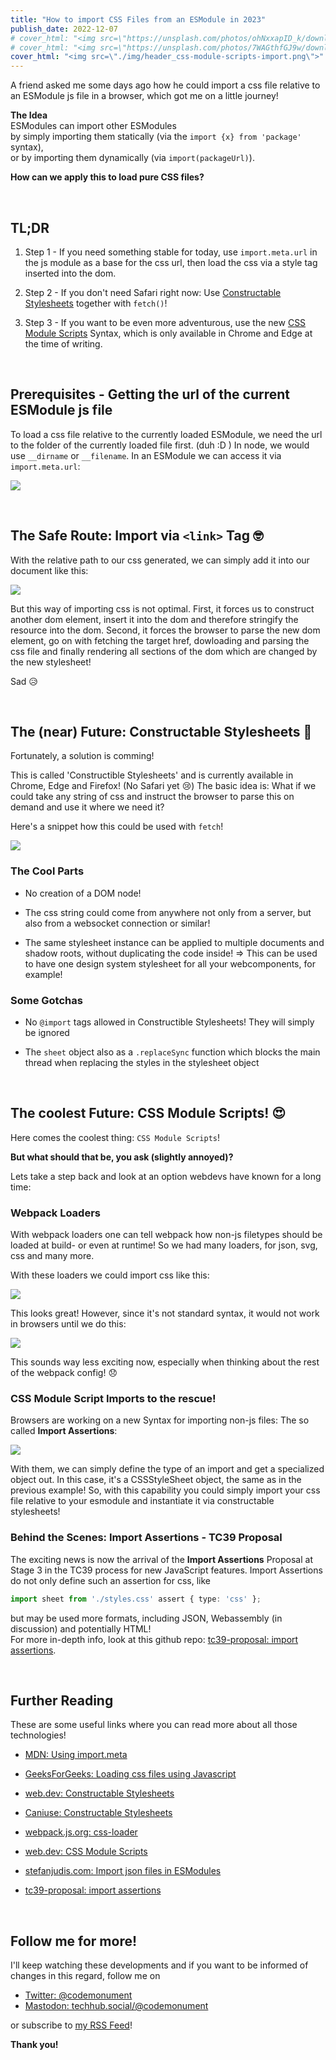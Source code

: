 ```yaml
---
title: "How to import CSS Files from an ESModule in 2023"
publish_date: 2022-12-07
# cover_html: "<img src=\"https://unsplash.com/photos/ohNxxapID_k/download?ixid=MnwxMjA3fDB8MXxzZWFyY2h8NXx8bGVtb258ZW58MHx8fHwxNjY2Nzk4Nzc3&force=true&w=1920\">"
# cover_html: "<img src=\"https://unsplash.com/photos/7WAGthfGJ9w/download?ixid=MnwxMjA3fDB8MXxzZWFyY2h8NHx8bGVtb258ZW58MHx8fHwxNjY2ODA0MTgz&force=true&w=1920\">"
cover_html: "<img src=\"./img/header_css-module-scripts-import.png\">"
---
```


A friend asked me some days ago how he could import a css file relative to an ESModule js file in a browser, which got me on a little journey!  

**The Idea**  
ESModules can import other ESModules  
by simply importing them statically (via the `import {x} from 'package'` syntax),  
or by importing them dynamically (via `import(packageUrl)`).  

**How can we apply this to load pure CSS files?** 

&nbsp;  
## TL;DR 

1. Step 1 - If you need something stable for today, use `import.meta.url` in the js module as a base for the css url, then load the css via a style tag inserted into the dom. 

2. Step 2 - If you don't need Safari right now: Use [Constructable Stylesheets](https://web.dev/constructable-stylesheets/) together with `fetch()`! 
   
3. Step 3 - If you want to be even more adventurous, use the new [CSS Module Scripts](https://web.dev/css-module-scripts/#using-css-module-scripts) Syntax, which is only available in Chrome and Edge at the time of writing.

&nbsp;  
## Prerequisites - Getting the url of the current ESModule js file 

To load a css file relative to the currently loaded ESModule, we need the url to the folder of the currently loaded file first. (duh :D )
In node, we would use `__dirname` or `__filename`. 
In an ESModule we can access it via `import.meta.url`:

![](./img/code_relative-asset-urls-from-esmodule.png)

&nbsp;  
## The Safe Route: Import via `<link>` Tag 🤓

With the relative path to our css generated, we can simply add it into our document like this: 

![](./img/code_importing-css-via-link-tag.png)

But this way of importing css is not optimal. 
First, it forces us to construct another dom element, 
insert it into the dom and therefore stringify the resource into the dom. 
Second, it forces the browser to parse the new dom element, go on with fetching the target href, 
dowloading and parsing the css file and finally rendering all sections of the dom which are changed by the new stylesheet!

Sad 😥

&nbsp;  
## The (near) Future: Constructable Stylesheets 🤩
Fortunately, a solution is comming! 

This is called 'Constructible Stylesheets' and is currently available in Chrome, Edge and Firefox! (No Safari yet 😢)
The basic idea is: What if we could take any string of css and instruct the browser to parse this on demand and use it where we need it? 

Here's a snippet how this could be used with `fetch`!

![](./img/code_constructible-stylesheet-with-fetch.png)

### The Cool Parts
- No creation of a DOM node! 
  
- The css string could come from anywhere not only from a server, but also from a websocket connection or similar! 
  
- The same stylesheet instance can be applied to multiple documents and shadow roots, without duplicating the code inside! 
  => This can be used to have one design system stylesheet for all your webcomponents, for example!

### Some Gotchas

- No `@import` tags allowed in Constructible Stylesheets! They will simply be ignored

- The `sheet` object also as a `.replaceSync` function which blocks the main thread 
  when replacing the styles in the stylesheet object

&nbsp;  
## The coolest Future: CSS Module Scripts! 😍

Here comes the coolest thing: `CSS Module Scripts`! 

**But what should that be, you ask (slightly annoyed)?**

Lets take a step back and look at an option webdevs have known for a long time: 

### Webpack Loaders

With webpack loaders one can tell webpack how non-js filetypes should be loaded at build- or even at runtime! 
So we had many loaders, for json, svg, css and many more. 

With these loaders we could import css like this: 

![](./img/code_loading-css-in-webpack-small.png)

This looks great! However, since it's not standard syntax, it would not work in browsers until we do this: 

![](./img/code_css-loader-setup-in-webpack.png)

This sounds way less exciting now, especially when thinking about the rest of the webpack config! 😞

### CSS Module Script Imports to the rescue! 

Browsers are working on a new Syntax for importing non-js files: The so called **Import Assertions**: 

![](./img/code_css-module-import-example.png)

With them, we can simply define the type of an import and get a specialized object out. 
In this case, it's a CSSStyleSheet object, the same as in the previous example! 
So, with this capability you could simply import your css file relative to your esmodule and instantiate it via constructable stylesheets!

### Behind the Scenes: Import Assertions - TC39 Proposal 

The exciting news is now the arrival of the **Import Assertions** Proposal at Stage 3 in the TC39 process for new JavaScript features. 
Import Assertions do not only define such an assertion for css, like  

```ts
import sheet from './styles.css' assert { type: 'css' };
```

but may be used more formats, including JSON, Webassembly (in discussion) and potentially HTML!  
For more in-depth info, look at this github repo: [tc39-proposal: import assertions](https://github.com/tc39/proposal-import-assertions).

&nbsp;  
## Further Reading 

These are some useful links where you can read more about all those technologies! 

- [MDN: Using import.meta](https://developer.mozilla.org/en-US/docs/Web/JavaScript/Reference/Operators/import.meta#using_import.meta)

- [GeeksForGeeks: Loading css files using Javascript](https://www.geeksforgeeks.org/how-to-load-css-files-using-javascript/amp/
)

- [web.dev: Constructable Stylesheets](https://web.dev/constructable-stylesheets/#constructing-a-stylesheet)

- [Caniuse: Constructable Stylesheets](https://caniuse.com/?search=Constructable%20Stylesheets)

- [webpack.js.org: css-loader](https://webpack.js.org/loaders/css-loader/)

- [web.dev: CSS Module Scripts](https://web.dev/css-module-scripts/#using-css-module-scripts)

- [stefanjudis.com: Import json files in ESModules](https://www.stefanjudis.com/snippets/how-to-import-json-files-in-es-modules/)

- [tc39-proposal: import assertions](https://github.com/tc39/proposal-import-assertions)

&nbsp;  
## Follow me for more! 

I'll keep watching these developments and if you want to be informed of changes in this regard, 
follow me on 

- [Twitter: @codemonument](https://twitter.com/codemonument)
- [Mastodon: techhub.social/@codemonument](https://techhub.social/@codemonument)  

or subscribe to [my RSS Feed](https://blog.codemonument.com/feed)!

**Thank you!**